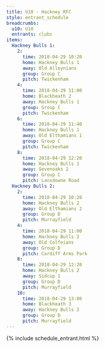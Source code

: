 ```yaml
---
title: U10 - Hackney RFC
style: entrant_schedule
breadcrumbs:
  u10: U10
  entrants: clubs
items:
  Hackney Bulls 1:
    2:
      time: 2018-04-29 10:20
      home: Hackney Bulls 1
      away: Old Alleynians
      group: Group C
      pitch: Twickenham
    4:
      time: 2018-04-29 11:00
      home: Blackheath 2
      away: Hackney Bulls 1
      group: Group C
      pitch: Twickenham
    6:
      time: 2018-04-29 11:40
      home: Hackney Bulls 1
      away: Old Elthamians 1
      group: Group C
      pitch: Twickenham
    8:
      time: 2018-04-29 12:20
      home: Hackney Bulls 1
      away: Sevenoaks 2
      group: Group C
      pitch: Lansdowne Road
  Hackney Bulls 2:
    2:
      time: 2018-04-29 10:20
      home: Hackney Bulls 2
      away: Old Elthamians 2
      group: Group D
      pitch: Murrayfield
    4:
      time: 2018-04-29 11:00
      home: Hackney Bulls 2
      away: Old Colfeians
      group: Group D
      pitch: Cardiff Arms Park
    8:
      time: 2018-04-29 12:20
      home: Hackney Bulls 2
      away: Sidcup 1
      group: Group D
      pitch: Murrayfield
    10:
      time: 2018-04-29 13:00
      home: Blackheath 3
      away: Hackney Bulls 2
      group: Group D
      pitch: Murrayfield
---
```


{% include schedule_entrant.html %}
